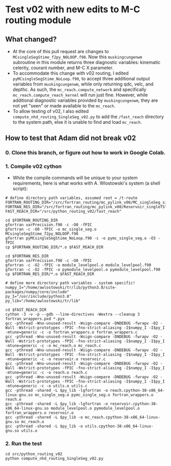 # Test v02 with new edits to M-C routing module
## What changed?
- At the core of this pull request are changes to `MCsingleSegStime_f2py_NOLOOP.f90`. Now this `muskingcungenwm` subroutine in this module returns three diagnostic variables: kinematic celerity, courant number, and M-C X parameter. 
- To accommodate this change with v02 routing, I edited `pyMCsingleSegStime_NoLoop.f90`, to accept three additional output variables from `muskingcungenwm`, while only returning qdc, velc, and depthc. As such, the `mc_reach.compute_network` and specifically `mc_reach.compute_reach_kernel` will run just fine. However, while additional diagnostic variables provided by `muskingcungenwm`, they are not yet "seen" or made available to the `mc_reach`.
- To allow testing of v02, I also edited `compute_nhd_routing_SingleSeg_v02.py` to add the `/fast_reach` directory to the system path, else it is unable to find and load `mc_reach`.

## How to test that Adam did not break v02
### 0. Clone this branch, or figure out how to work in Google Colab.
### 1. Compile v02 cython
- While the compile commands will be unique to your system requirements, here is what works with A. Wlostowski's system (a shell script):

```
# define directory path variables, assumed root = /t-route
FORTRAN_ROUTING_DIR="/src/fortran_routing/mc_pylink_v00/MC_singleSeg_singleTS"
FORTRAN_RES_DIR="/src/fortran_routing/mc_pylink_v00/Reservoir_singleTS"
FAST_REACH_DIR="/src/python_routing_v02/fast_reach"

cd $FORTRAN_ROUTING_DIR
gfortran varPrecision.f90 -c -O0 -fPIC
gfortran -c -O0 -fPIC -o mc_single_seg.o MCsingleSegStime_f2py_NOLOOP.f90
gfortran pyMCsingleSegStime_NoLoop.f90 -c -o pymc_single_seg.o -O3 -fPIC
cp $FORTRAN_ROUTING_DIR/*.o $FAST_REACH_DIR 

cd $FORTRAN_RES_DIR
gfortran varPrecision.f90 -c -O0 -fPIC
gfortran -c -O2 -fPIC -o module_levelpool.o module_levelpool.f90
gfortran -c -O2 -fPIC -o pymodule_levelpool.o pymodule_levelpool.f90
cp $FORTRAN_RES_DIR/*.o $FAST_REACH_DIR 

# define more directory path variables - system specific!
numpy_I="/home/awlostowski/tr/lib/python3.8/site-packages/numpy/core/include"
py_I="/usr/include/python3.8"
py_lib="/home/awlostowski/tr/lib"

cd $FAST_REACH_DIR
cython -3 -v -p --gdb --line-directives -Wextra --cleanup 3 fortran_wrappers.pxd *.pyx
gcc -pthread -Wno-unused-result -Wsign-compare -DNDEBUG -fwrapv -O2 -Wall -Wstrict-prototypes -fPIC -fno-strict-aliasing -I$numpy_I -I$py_I -mtune=generic -c -o fortran_wrappers.o fortran_wrappers.c
gcc -pthread -Wno-unused-result -Wsign-compare -DNDEBUG -fwrapv -O2 -Wall -Wstrict-prototypes -fPIC -fno-strict-aliasing -I$numpy_I -I$py_I -mtune=generic -c -o mc_reach.o mc_reach.c
gcc -pthread -Wno-unused-result -Wsign-compare -DNDEBUG -fwrapv -O2 -Wall -Wstrict-prototypes -fPIC -fno-strict-aliasing -I$numpy_I -I$py_I -mtune=generic -c -o reservoir.o reservoir.c
gcc -pthread -Wno-unused-result -Wsign-compare -DNDEBUG -fwrapv -O2 -Wall -Wstrict-prototypes -fPIC -fno-strict-aliasing -I$numpy_I -I$py_I -mtune=generic -c -o reach.o reach.c
gcc -pthread -Wno-unused-result -Wsign-compare -DNDEBUG -fwrapv -O2 -Wall -Wstrict-prototypes -fPIC -fno-strict-aliasing -I$numpy_I -I$py_I -mtune=generic -c -o utils.o utils.c
gcc -pthread -shared -L $py_lib -lgfortran -o reach.cpython-38-x86_64-linux-gnu.so mc_single_seg.o pymc_single_seg.o fortran_wrappers.o reach.o
gcc -pthread -shared -L $py_lib -lgfortran -o reservoir.cpython-38-x86_64-linux-gnu.so module_levelpool.o pymodule_levelpool.o fortran_wrappers.o reservoir.o
gcc -pthread -shared -L $py_lib -o mc_reach.cpython-38-x86_64-linux-gnu.so mc_reach.o
gcc -pthread -shared -L $py_lib -o utils.cpython-38-x86_64-linux-gnu.so utils.o

```

### 2. Run the test 

```
cd src/python_routing_v02
python compute_nhd_routing_SingleSeg_v02.py
```